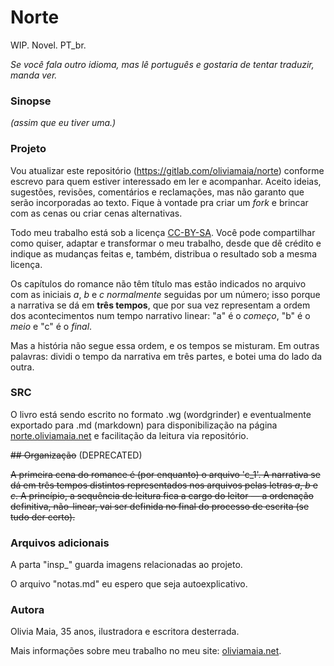 # Norte

WIP. Novel. PT_br.

_Se você fala outro idioma, mas lê português e gostaria de tentar traduzir, manda ver._

### Sinopse

_(assim que eu tiver uma.)_

### Projeto

Vou atualizar este repositório (<https://gitlab.com/oliviamaia/norte>) conforme escrevo para quem estiver interessado em ler e acompanhar. Aceito ideias, sugestões, revisões, comentários e reclamações, mas não garanto que serão incorporadas ao texto. Fique à vontade pra criar um _fork_ e brincar com as cenas ou criar cenas alternativas.

Todo meu trabalho está sob a licença [CC-BY-SA](https://creativecommons.org/licenses/by-sa/2.0/deed.pt_BR). Você pode compartilhar como quiser, adaptar e transformar o meu trabalho, desde que dê crédito e indique as mudanças feitas e, também, distribua o resultado sob a mesma licença.

Os capítulos do romance não têm título mas estão indicados no arquivo com as iniciais _a_, _b_ e _c_ _normalmente_ seguidas por um número; isso porque a narrativa se dá em **três tempos**, que por sua vez representam a ordem dos acontecimentos num tempo narrativo linear: "a" é o _começo_, "b" é o _meio_ e "c" é o _final_.

Mas a história não segue essa ordem, e os tempos se misturam. Em outras palavras: dividi o tempo da narrativa em três partes, e botei uma do lado da outra.

### SRC

O livro está sendo escrito no formato .wg (wordgrinder) e eventualmente exportado para .md (markdown) para disponibilização na página [norte.oliviamaia.net](https://norte.oliviamaia.net) e facilitação da leitura via repositório.

~~## Organização~~ (DEPRECATED)

~~A primeira cena do romance é (por enquanto) o arquivo 'c_1'. A narrativa se dá em três tempos distintos representados nos arquivos pelas letras _a_, _b_ e _c_. A princípio, a sequência de leitura fica a cargo do leitor — a ordenação definitiva, não-linear, vai ser definida no final do processo de escrita (se tudo der certo).~~

### Arquivos adicionais

A parta "insp\_" guarda imagens relacionadas ao projeto.

O arquivo "notas.md" eu espero que seja autoexplicativo.

### Autora

Olivia Maia, 35 anos, ilustradora e escritora desterrada.

Mais informações sobre meu trabalho no meu site: [oliviamaia.net](https://oliviamaia.net).
